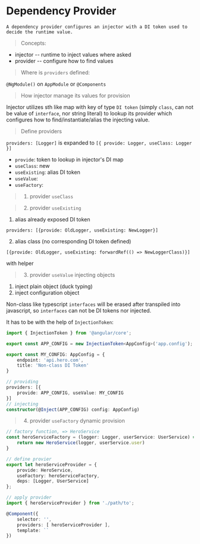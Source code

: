 # Dependency Provider

    A dependency provider configures an injector with a DI token used to decide the runtime value.

> Concepts:
* injector -- runtime to inject values where asked
* provider -- configure how to find values

> Where is `providers` defined:

`@NgModule()` on `AppModule` or `@Components`

> How injector manage its values for provision

Injector utilizes sth like map with key of type `DI token` (simply `class`, can not be value of `interface`, nor string literal) to lookup its provider which configures how to find/instantiate/alias the injecting value.

> Define providers

`providers: [Logger]` 
is expanded to  `[{ provide: Logger, useClass: Logger }]`
* `provide`: token to lookup in injector's DI map 
* `useClass`: new 
* `useExisting`: alias DI token
* `useValue`:
* `useFactory`: 

> 1. provider `useClass`


>2. provider `useExisting`

1. alias already exposed DI token  

`providers: [{provide: OldLogger, useExisting: NewLogger}]`

2. alias class (no corresponding DI token defined)

`[{provide: OldLogger, useExisting: forwardRef(() => NewLoggerClass)}]`

with helper

>3. provider `useValue` injecting objects

1. inject plain object (duck typing)
1. inject configuration object

Non-class like typescript `interfaces` will be erased after transpiled into javascript, so `interfaces` can not be DI tokens nor injected.

It has to be with the help of `InjectionToken`:

```typescript
import { InjectionToken } from '@angular/core';

export const APP_CONFIG = new InjectionToken<AppConfig>('app.config');

export const MY_CONFIG: AppConfig = {
    endpoint: 'api.hero.com',
    title: 'Non-class DI Token'
}

// providing
providers: [{
    provide: APP_CONFIG, useValue: MY_CONFIG
}]
// injecting
constructor(@Inject(APP_CONFIG) config: AppConfig)
```

>4. provider `useFactory` dynamic provision

```typescript
// factory function, => HeroService
const heroServiceFactory = (logger: Logger, userService: UserService) => {
    return new HeroService(logger, userService.user)
}

// define provier
export let heroServiceProvider = {
    provide: HeroService,
    useFactory: heroServiceFactory,
    deps: [Logger, UserService]
};

// apply provider
import { heroServiceProvider } from './path/to';

@Component({
    selector: '',
    providers: [ heroServiceProvider ],
    template: ``
})

```
